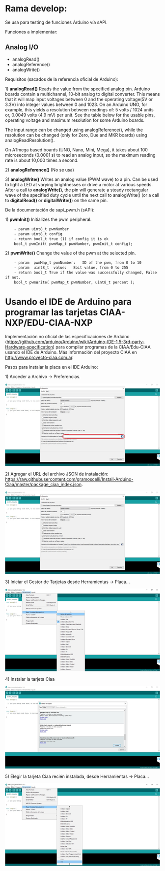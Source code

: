 # Rama develop:
Se usa para testing de funciones Arduino vía sAPI. 

Funciones a implementar:

## Analog I/O
*   analogRead() 
*   analogReference() 
*   analogWrite() 

Requisitos (sacados de la referencia oficial de Arduino):

1\) **analogRead()** Reads the value from the specified analog pin. Arduino boards contain a multichannel, 10-bit analog to digital converter. This means that it will map input voltages between 0 and the operating voltage(5V or 3.3V) into integer values between 0 and 1023. On an Arduino UNO, for example, this yields a resolution between readings of: 5 volts / 1024 units or, 0.0049 volts (4.9 mV) per unit. See the table below for the usable pins, operating voltage and maximum resolution for some Arduino boards.

The input range can be changed using analogReference(), while the resolution can be changed (only for Zero, Due and MKR boards) using analogReadResolution().

On ATmega based boards (UNO, Nano, Mini, Mega), it takes about 100 microseconds (0.0001 s) to read an analog input, so the maximum reading rate is about 10,000 times a second.

2\) **analogReference()** (No se usa)

3\) **analogWrite()** Writes an analog value (PWM wave) to a pin. Can be used to light a LED at varying brightnesses or drive a motor at various speeds. After a call to **analogWrite()**, the pin will generate a steady rectangular wave of the specified duty cycle until the next call to analogWrite() (or a call to **digitalRead()** or **digitalWrite()**) on the same pin.

De la documentación de sapi_pwm.h (sAPI):

1\) **pwmInit()** Initializes the pwm peripheral.

        - param uint8_t pwmNumber
        - param uint8_t config
        - return bool_t true (1) if config it is ok
        bool_t pwmInit( pwmMap_t pwmNumber, pwmInit_t config);

2\) **pwmWrite()** Change the value of the pwm at the selected pin.

        - param  pwmMap_t pwmNumber:   ID of the pwm, from 0 to 10
        - param  uint8_t  value:   8bit value, from 0 to 255
        - return bool_t True if the value was successfully changed, False if not.
        bool_t pwmWrite( pwmMap_t pwmNumber, uint8_t percent );


# Usando el IDE de Arduino para programar las tarjetas CIAA-NXP/EDU-CIAA-NXP

Implementación no oficial de las especificaciones de Arduino (https://github.com/arduino/Arduino/wiki/Arduino-IDE-1.5-3rd-party-Hardware-specification) para compilar programas de la CIAA/Edu-CIAA usando el IDE de Arduino. Más información del proyecto CIAA en http://www.proyecto-ciaa.com.ar.

  Pasos para instalar la placa en el IDE Arduino:
  
  1\) Acceder a Archivo -> Preferencias. 
  
  ![Screenshot](doc/platform.jpg)
  
  2\) Agregar el URL del archivo JSON de instalación: https://raw.githubusercontent.com/gramoscelli/Install-Arduino-Ciaa/master/package_ciaa_index.json.
  
  ![Screenshot](doc/platform2.jpg)
  
  3\) Iniciar el Gestor de Tarjetas desde Herramientas -> Placa...
  
  ![Screenshot](doc/platform3.jpg)
  
  4\) Instalar la tarjeta Ciaa
  
  ![Screenshot](doc/platform4.jpg)
  
  5\) Elegir la tarjeta Ciaa recién instalada, desde Herramientas -> Placa...
  
  ![Screenshot](doc/platform5.jpg)
  

